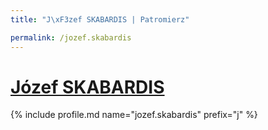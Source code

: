 ```yaml
---
title: "J\xF3zef SKABARDIS | Patromierz"

permalink: /jozef.skabardis
---
```


# [Józef SKABARDIS](https://patronite.pl/jozef.skabardis)

{% include profile.md name="jozef.skabardis" prefix="j" %}
